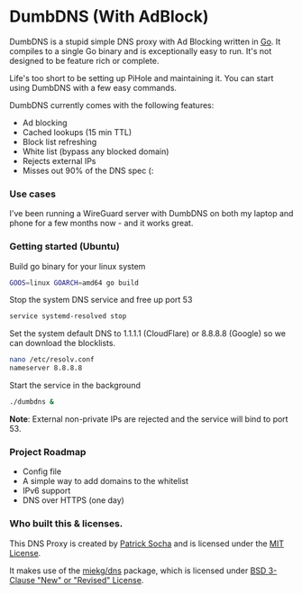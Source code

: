# DumbDNS (With AdBlock)

DumbDNS is a stupid simple DNS proxy with Ad Blocking written in [Go](https://go.dev/). It compiles to a single Go binary and is exceptionally easy to run. It's not designed to be feature rich or complete.

Life's too short to be setting up PiHole and maintaining it. You can start using DumbDNS with a few easy commands.

DumbDNS currently comes with the following features:

- Ad blocking
- Cached lookups (15 min TTL)
- Block list refreshing
- White list (bypass any blocked domain)
- Rejects external IPs
- Misses out 90% of the DNS spec (:

### Use cases

I've been running a WireGuard server with DumbDNS on both my laptop and phone for a few months now - and it works great.

### Getting started (Ubuntu)

Build go binary for your linux system

```bash
GOOS=linux GOARCH=amd64 go build
```

Stop the system DNS service and free up port 53

```bash
service systemd-resolved stop
```

Set the system default DNS to 1.1.1.1 (CloudFlare) or 8.8.8.8 (Google) so we can download the blocklists.

```bash
nano /etc/resolv.conf
nameserver 8.8.8.8
```

Start the service in the background
```bash
./dumbdns &
```

**Note**: External non-private IPs are rejected and the service will bind to port 53.

### Project Roadmap

- Config file
- A simple way to add domains to the whitelist
- IPv6 support
- DNS over HTTPS (one day)

### Who built this & licenses.

This DNS Proxy is created by [Patrick Socha](https://psocha.co.uk) and is licensed under the [MIT License](LICENSE).

It makes use of the [miekg/dns](https://github.com/miekg/dns) package, which is licensed under [BSD 3-Clause "New" or "Revised" License](https://github.com/miekg/dns/blob/master/LICENSE).
